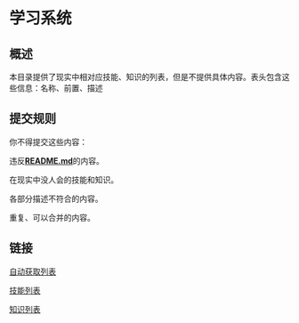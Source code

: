# 学习系统

## 概述

本目录提供了现实中相对应技能、知识的列表，但是不提供具体内容。表头包含这些信息：名称、前置、描述

## 提交规则

你不得提交这些内容：

违反[**README.md**](../../README.md)的内容。

在现实中没人会的技能和知识。

各部分描述不符合的内容。

重复、可以合并的内容。

## 链接

[自动获取列表](AUTOcsv)

[技能列表](SKILL.csv)

[知识列表](KNOWLEDGE.csv)

